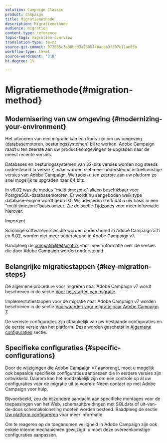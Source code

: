 ```yaml
---
solution: Campaign Classic
product: campaign
title: Migratiemethode
description: Migratiemethode
audience: migration
content-type: reference
topic-tags: migration-overview
translation-type: tm+mt
source-git-commit: 972885c3a38bcd3a260574bacbb3f507e11ae05b
workflow-type: tm+mt
source-wordcount: '318'
ht-degree: 1%

---
```



# Migratiemethode{#migration-method}

## Modernisering van uw omgeving {#modernizing-your-environment}

Het uitvoeren van een migratie kan een kans zijn om uw omgeving (databasemotoren, besturingssystemen) bij te werken. Adobe Campaign raadt u ten zeerste aan uw productieomgevingen te upgraden naar de meest recente versies.

Databases en besturingssystemen van 32-bits versies worden nog steeds ondersteund in versie 7, maar worden niet meer ondersteund in toekomstige versies van Adobe Campaign. We raden u ten zeerste aan uw platform zo snel mogelijk te upgraden naar 64 bits.

In v6.02 was de modus &quot;multi timezone&quot; alleen beschikbaar voor PostgreSQL-databasemotoren. Er wordt nu aangeboden welk type database-engine wordt gebruikt. Wij adviseren sterk dat u uw basis in een &quot;multi timezone&quot;basis omzet. Zie de sectie [Tijdzones](../../migration/using/general-configurations.md#time-zones) voor meer informatie hierover.

>[!IMPORTANT]
>
>Sommige softwareversies die worden ondersteund in Adobe Campaign 5.11 en 6.02, worden niet meer ondersteund in Adobe Campaign v7.
>
>Raadpleeg de [compatibiliteitsmatrix](../../rn/using/compatibility-matrix.md) voor meer informatie over de versies die door Adobe Campaign worden ondersteund.

## Belangrijke migratiestappen {#key-migration-steps}

De algemene procedure voor migreren naar Adobe Campaign v7 wordt beschreven in de sectie [Voor het starten van migratie](../../migration/using/before-starting-migration.md).

Implementatiestappen voor de migratie naar Adobe Campaign v7 worden beschreven in de sectie [Voorwaarden voor migratie naar Adobe Campaign 7](../../migration/using/prerequisites-for-migration-to-adobe-campaign-7.md).

De vereiste configuraties zijn afhankelijk van uw bestaande configuraties en de eerste versie van het platform. Deze worden geschetst in [Algemene configuraties](../../migration/using/general-configurations.md) sectie.

## Specifieke configuraties {#specific-configurations}

Door de wijzigingen die Adobe Campaign v7 aanbrengt, moet u mogelijk ook bepaalde specifieke configuraties aanpassen die in eerdere versies zijn ontwikkeld. Daarom kan het noodzakelijk zijn om een controle op al uw configuraties vóór de migratie uit te voeren: Neem contact op met Adobe Campaign voor hulp.

Bijvoorbeeld, zou de bijzondere aandacht aan specifieke montages voor de toepassingen van het Web, schemauitbreidingen met SQLdata of uit-van-de-doos schemakolonering moeten worden besteed. Raadpleeg de sectie [Uw platform configureren](../../migration/using/configuring-your-platform.md) voor meer informatie.

Om te reageren op de toegenomen veiligheid in Adobe Campaign zijn ook enkele interne mechanismen gewijzigd: u moet deze overeenkomstige configuraties aanpassen.
